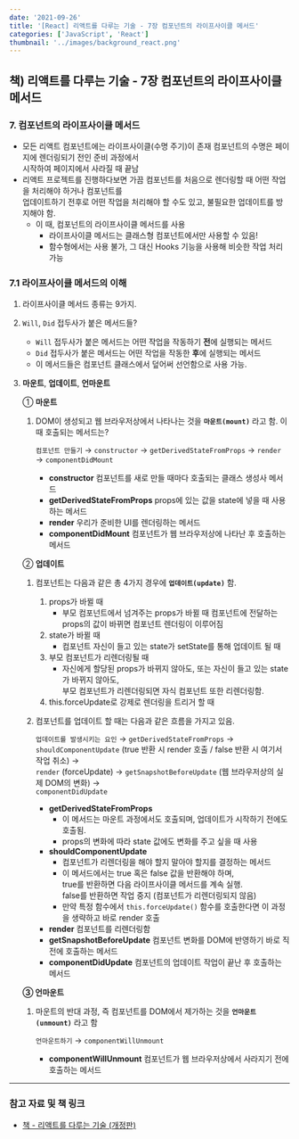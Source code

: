 ```yaml
---
date: '2021-09-26'
title: '[React] 리액트를 다루는 기술 - 7장 컴포넌트의 라이프사이클 메서드'
categories: ['JavaScript', 'React']
thumbnail: '../images/background_react.png'
---
```


## 책) 리액트를 다루는 기술 - 7장 컴포넌트의 라이프사이클 메서드

### 7. 컴포넌트의 라이프사이클 메서드

- 모든 리액트 컴포넌트에는 라이프사이클(수명 주기)이 존재 컴포넌트의 수명은 페이지에 렌더링되기 전인 준비 과정에서  
  시작하여 페이지에서 사라질 때 끝남
- 리액트 프로젝트를 진행하다보면 가끔 컴포넌트를 처음으로 렌더링할 때 어떤 작업을 처리해야 하거나 컴포넌트를  
  업데이트하기 전후로 어떤 작업을 처리해야 할 수도 있고, 불필요한 업데이트를 방지해야 함.
  - 이 때, 컴포넌트의 라이프사이클 메서드를 사용
    - 라이프사이클 메서드는 클래스형 컴포넌트에서만 사용할 수 있음!
    - 함수형에서는 사용 불가, 그 대신 Hooks 기능을 사용해 비슷한 작업 처리 가능

### 7.1 라이프사이클 메서드의 이해

1. 라이프사이클 메서드 종류는 9가지.

2. `Will`, `Did` 접두사가 붙은 메서드들?

   - `Will` 접두사가 붙은 메서드는 어떤 작업을 작동하기 **전**에 실행되는 메서드
   - `Did` 접두사가 붙은 메서드는 어떤 작업을 작동한 **후**에 실행되는 메서드
   - 이 메서드들은 컴포넌트 클래스에서 덮어써 선언함으로 사용 가능.

3. **마운트**, **업데이트**, **언마운트**

   ① **마운트**

   1. DOM이 생성되고 웹 브라우저상에서 나타나는 것을 **`마운트(mount)`** 라고 함. 이 때 호출되는 메서드는?

      `컴포넌트 만들기` → `constructor` → `getDerivedStateFromProps` → `render` → `componentDidMount`

      - **constructor** 컴포넌트를 새로 만들 때마다 호출되는 클래스 생성사 메서드
      - **getDerivedStateFromProps** props에 있는 값을 state에 넣을 때 사용하는 메서드
      - **render** 우리가 준비한 UI를 렌더링하는 메서드
      - **componentDidMount** 컴포넌트가 웹 브라우저상에 나타난 후 호출하는 메서드

   ② **업데이트**

   1. 컴포넌트는 다음과 같은 총 4가지 경우에 **`업데이트(update)`** 함.

      1. props가 바뀔 때
         - 부모 컴포넌트에서 넘겨주는 props가 바뀔 때 컴포넌트에 전달하는 props의 값이 바뀌면 컴포넌트 렌더링이 이루어짐
      2. state가 바뀔 때
         - 컴포넌트 자신이 들고 있는 state가 setState를 통해 업데이트 될 때
      3. 부모 컴포넌트가 리렌더링될 때
         - 자신에게 할당된 props가 바뀌지 않아도, 또는 자신이 들고 있는 state가 바뀌지 않아도,  
           부모 컴포넌트가 리렌더링되면 자식 컴포넌트 또한 리렌더링함.
      4. this.forceUpdate로 강제로 렌더링을 트리거 할 때

   2. 컴포넌트를 업데이트 할 때는 다음과 같은 흐름을 가지고 있음.

      `업데이트를 발생시키는 요인` → `getDerivedStateFromProps` →  
       `shouldComponentUpdate` (true 반환 시 render 호출 / false 반환 시 여기서 작업 취소) →  
       `render` (forceUpdate) → `getSnapshotBeforeUpdate` (웹 브라우저상의 실제 DOM의 변화) →  
       `componentDidUpdate`

      - **getDerivedStateFromProps**
        - 이 메서드는 마운트 과정에서도 호출되며, 업데이트가 시작하기 전에도 호출됨.
        - props의 변화에 따라 state 값에도 변화를 주고 싶을 때 사용
      - **shouldComponentUpdate**
        - 컴포넌트가 리렌더링을 해야 할지 말아야 할지를 결정하는 메서드
        - 이 메서드에서는 true 혹은 false 값을 반환해야 하며,  
           true를 반환하면 다음 라이프사이클 메서드를 계속 실행.  
           false를 반환하면 작업 중지 (컴포넌트가 리렌더링되지 않음)
        - 만약 특정 함수에서 `this.forceUpdate()` 함수를 호출한다면 이 과정을 생략하고 바로 render 호출
      - **render** 컴포넌트를 리렌더링함
      - **getSnapshotBeforeUpdate** 컴포넌트 변화를 DOM에 반영하기 바로 직전에 호출하는 메서드
      - **componentDidUpdate** 컴포넌트의 업데이트 작업이 끝난 후 호출하는 메서드

   **③ 언마운트**

   1. 마운트의 반대 과정, 즉 컴포넌트를 DOM에서 제가하는 것을 **`언마운트(unmount)`** 라고 함

      `언마운트하기` → `componentWillUnmount`

      - **componentWillUnmount** 컴포넌트가 웹 브라우저상에서 사라지기 전에 호출하는 메서드

---

### 참고 자료 및 책 링크
- [책 - 리액트를 다루는 기술 (개정판)](http://www.yes24.com/Product/Goods/78233628)